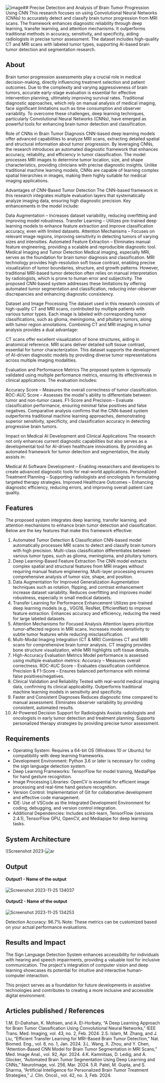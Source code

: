 ![image](https://github.com/user-attachments/assets/89bd67fd-4a40-4b92-bd10-03e646e6f14b)## Precise Detection and Analysis of Brain Tumor Progression Using CNN
This research focuses on using Convolutional Neural Networks (CNNs) to accurately detect and classify brain tumor progression from MRI scans. The framework enhances diagnostic reliability through deep learning, transfer learning, and attention mechanisms. It outperforms traditional methods in accuracy, sensitivity, and specificity, aiding radiologists in precise tumor assessment. The dataset includes high-quality CT and MRI scans with labeled tumor types, supporting AI-based brain tumor detection and segmentation research.
## About
<!--Detailed Description about the project-->
Brain tumor progression assessments play a crucial role in medical decision-making, directly influencing treatment selection and patient outcomes. Due to the complexity and varying aggressiveness of brain tumors, accurate early-stage evaluation is essential for effective intervention planning, ultimately improving survival rates. Traditional diagnostic approaches, which rely on manual analysis of medical imaging, face significant limitations such as time consumption and observer variability. To overcome these challenges, deep learning techniques, particularly Convolutional Neural Networks (CNNs), have emerged as powerful tools for enhancing brain tumor detection and classification.

Role of CNNs in Brain Tumor Diagnosis
CNN-based deep learning models offer advanced capabilities to analyze MRI scans, extracting detailed spatial and structural information about tumor progression. By leveraging CNNs, the research introduces an automated diagnostic framework that enhances accuracy, reliability, and efficiency in tumor classification. The model processes MRI images to determine tumor location, size, and shape characteristics, providing clinicians with precise diagnostic insights. Unlike traditional machine learning models, CNNs are capable of learning complex spatial hierarchies in images, making them highly suitable for medical imaging applications.

Advantages of CNN-Based Tumor Detection
The CNN-based framework in this research integrates multiple evaluation layers that systematically analyze imaging data, ensuring high diagnostic precision. Key enhancements in the model include:

Data Augmentation – Increases dataset variability, reducing overfitting and improving model robustness.
Transfer Learning – Utilizes pre-trained deep learning models to enhance feature extraction and improve classification accuracy, even with limited datasets.
Attention Mechanisms – Focuses on relevant image regions, improving sensitivity in detecting tumors of varying sizes and intensities.
Automated Feature Extraction – Eliminates manual feature engineering, providing a scalable and reproducible diagnostic tool.
Medical Imaging and Tumor Detection
Medical imaging, especially MRI, serves as the foundation for brain tumor diagnosis and classification. MRI technology provides high-resolution soft tissue contrast, enabling precise visualization of tumor boundaries, structure, and growth patterns. However, traditional MRI-based tumor detection often relies on manual interpretation by radiologists, which is prone to human error and subjectivity. The proposed CNN-based system addresses these limitations by offering automated tumor segmentation and classification, reducing inter-observer discrepancies and enhancing diagnostic consistency.

Dataset and Image Processing
The dataset used in this research consists of high-quality CT and MRI scans, contributed by multiple patients with various tumor types. Each image is labeled with corresponding tumor classifications, such as glioma, meningioma, and pituitary tumors, along with tumor region annotations. Combining CT and MRI imaging in tumor analysis provides a dual advantage:

CT scans offer excellent visualization of bone structures, aiding in anatomical reference.
MRI scans deliver detailed soft tissue contrast, essential for tumor characterization.
This dataset supports the development of AI-driven diagnostic models by providing diverse tumor representations across multiple imaging modalities.

Evaluation and Performance Metrics
The proposed system is rigorously validated using multiple performance metrics, ensuring its effectiveness in clinical applications. The evaluation includes:

Accuracy Score – Measures the overall correctness of tumor classification.
ROC-AUC Score – Assesses the model's ability to differentiate between tumor and non-tumor cases.
F1-Score and Precision – Evaluate classification performance, ensuring minimal false positives and false negatives.
Comparative analysis confirms that the CNN-based system outperforms traditional machine learning approaches, demonstrating superior sensitivity, specificity, and classification accuracy in detecting progressive brain tumors.

Impact on Medical AI Development and Clinical Applications
The research not only enhances current diagnostic capabilities but also serves as a developmental tool for AI-driven healthcare innovations. By providing an automated framework for tumor detection and segmentation, the study assists in:

Medical AI Software Development – Enabling researchers and developers to create advanced diagnostic tools for real-world applications.
Personalized Treatment Planning – Supporting radiologists and oncologists in formulating targeted therapy strategies.
Improved Healthcare Outcomes – Enhancing diagnostic efficiency, reducing errors, and improving overall patient care quality.
## Features
<!--List the features of the project as shown below-->
The proposed system integrates deep learning, transfer learning, and attention mechanisms to enhance brain tumor detection and classification. Below are the key features that make this framework effective:

1. Automated Tumor Detection & Classification
CNN-based model automatically processes MRI scans to detect and classify brain tumors with high precision.
Multi-class classification differentiates between various tumor types, such as glioma, meningioma, and pituitary tumors.
2. Deep Learning-Based Feature Extraction
The CNN model extracts complex spatial and structural features from MRI images without requiring manual feature engineering.
Multi-layer processing ensures comprehensive analysis of tumor size, shape, and position.
3. Data Augmentation for Improved Generalization
Augmentation techniques such as rotation, flipping, and contrast enhancement increase dataset variability.
Reduces overfitting and improves model robustness, especially in small medical datasets.
4. Transfer Learning for Performance Enhancement
Utilizes pre-trained deep learning models (e.g., VGG16, ResNet, EfficientNet) to improve feature extraction.
Enhances accuracy and efficiency, reducing the need for large labeled datasets.
5. Attention Mechanisms for Focused Analysis
Attention layers prioritize tumor-affected regions in MRI scans.
Increases model sensitivity to subtle tumor features while reducing misclassification.
6. Multi-Modal Imaging Integration (CT & MRI)
Combines CT and MRI scans for comprehensive brain tumor analysis.
CT imaging provides bone structure visualization, while MRI highlights soft tissue details.
7. High-Accuracy Evaluation Metrics
Model performance is assessed using multiple evaluation metrics:
Accuracy – Measures overall correctness.
ROC-AUC Score – Evaluates classification confidence.
Precision & F1-Score – Ensures balanced performance with minimal false positives/negatives.
8. Clinical Validation and Reliability
Tested with real-world medical imaging data, confirming its clinical applicability.
Outperforms traditional machine learning models in sensitivity and specificity.
9. Faster and Consistent Diagnoses
Reduces diagnostic time compared to manual assessment.
Eliminates observer variability by providing consistent, automated results.
10. AI-Powered Decision Support for Radiologists
Assists radiologists and oncologists in early tumor detection and treatment planning.
Supports personalized therapy strategies by providing precise tumor assessment.

## Requirements
<!--List the requirements of the project as shown below-->
* Operating System: Requires a 64-bit OS (Windows 10 or Ubuntu) for compatibility with deep learning frameworks.
* Development Environment: Python 3.6 or later is necessary for coding the sign language detection system.
* Deep Learning Frameworks: TensorFlow for model training, MediaPipe for hand gesture recognition.
* Image Processing Libraries: OpenCV is essential for efficient image processing and real-time hand gesture recognition.
* Version Control: Implementation of Git for collaborative development and effective code management.
* IDE: Use of VSCode as the Integrated Development Environment for coding, debugging, and version control integration.
* Additional Dependencies: Includes scikit-learn, TensorFlow (versions 2.4.1), TensorFlow GPU, OpenCV, and Mediapipe for deep learning tasks.

## System Architecture
<!--Embed the system architecture diagram as shown below-->

![Screenshot 2023-![ar](https://github.com/user-attachments/assets/da550bd3-32e3-4e03-8e77-e5325456f2e5)


## Output

<!--Embed the Output picture at respective places as shown below as shown below-->
#### Output1 - Name of the output

![Screenshot 2023-11-25 134037](https://github.com/<<yourusername>>/Hand-Gesture-Recognition-System/assets/75235455/8c2b6b5c-5ed2-4ec4-b18e-5b6625402c16)

#### Output2 - Name of the output
![Screenshot 2023-11-25 134253](https://github.com/<<yourusername>>/Hand-Gesture-Recognition-System/assets/75235455/5e05c981-05ca-4aaa-aea2-d918dcf25cb7)

Detection Accuracy: 96.7%
Note: These metrics can be customized based on your actual performance evaluations.


## Results and Impact
<!--Give the results and impact as shown below-->
The Sign Language Detection System enhances accessibility for individuals with hearing and speech impairments, providing a valuable tool for inclusive communication. The project's integration of computer vision and deep learning showcases its potential for intuitive and interactive human-computer interaction.

This project serves as a foundation for future developments in assistive technologies and contributes to creating a more inclusive and accessible digital environment.

## Articles published / References
1.M. El-Dahshan, K. Mohsen, and A. El-Horbaty, “A Deep Learning Approach for Brain Tumor Classification Using Convolutional Neural Networks,” IEEE Trans. Med. Imaging, vol. 43, no. 2, Feb. 2024.
2.S. Islam, M. Zhang, and J. Liu, “Efficient Transfer Learning for MRI-Based Brain Tumor Detection,” Nat. Biomed. Eng., vol. 8, no. 1, Jan. 2024.
3.L. Wang, X. Zhou, and Y. Chen, “Attention-Based CNN Model for Brain Tumor Segmentation in MRI Scans,” Med. Image Anal., vol. 92, Apr. 2024.
4.K. Kamnitsas, D. Ledig, and A. Glocker, “Automated Brain Tumor Segmentation Using Deep Learning and CNNs,” NeuroImage, vol. 256, Mar. 2024.
5.R. Patel, M. Gupta, and S. Sharma, “Artificial Intelligence for Personalized Brain Tumor Treatment Strategies,” J. Clin. Oncol., vol. 42, no. 3, Feb. 2024.



